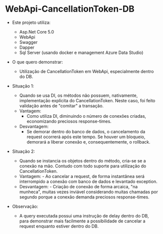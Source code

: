 # WebApi-CancellationToken-DB


<!--ts-->
* Este projeto utiliza: 
  * Asp.Net Core 5.0
  * WebApi
  * Swagger
  * Dapper
  * Sql Server (usando docker e management Azure Data Studio)
	
* O que quero demonstrar:
  * Utilização de CancellationToken em WebApi, especialmente dentro do DB.

* Situação 1:
  * Quando se usa DI, os métodos não possuem, nativamente, implementação explícita do CancellationToken. Neste caso, foi feito validação antes de "comitar" a transação.
  * Vantagem:
    - Como utiliza DI, diminuindo o número de conexões criadas, economizando preciosos response-times.
  * Desvantagem:
    - Se demorar dentro do banco de dados, o cancelamento da request ocorrerá após este tempo. Se houver um bloqueio, demorará a liberar conexão e, consequentemente, o rollback.
		
* Situação 2:
  * Quando se instancia os objetos dentro do método, cria-se se a conexão na mão. Contudo com todo suporte para utilização do CancellationToken.
  * Vantagem:
		- Ao cancelar a request, de forma instantânea será interrompido a conexão com banco de dados e levantado exception.
  * Desvantagem:
		- Criação de conexão de forma arcaica, "na munheca", muitas vezes inviável considerando muitas chamadas por segundo porque a conexão demanda preciosos response-times.
			
* Observação:
  * A query executada possui uma instrução de delay dentro do DB, para demonstrar mais facilmente a possibilidade de cancelar a request enquanto estiver dentro do DB.
<!--te-->
